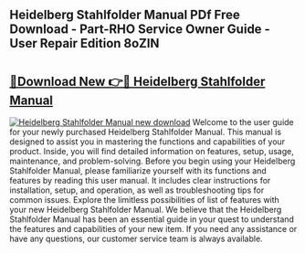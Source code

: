 ## Heidelberg Stahlfolder Manual PDf Free Download - Part-RHO Service Owner Guide - User Repair Edition 8oZlN

# <h2><a href="http://bc41886.oget.top/?id=Heidelberg+Stahlfolder+Manual">🔗Download New 👉🔴 Heidelberg Stahlfolder Manual</a></h2>

[![Heidelberg Stahlfolder Manual new download](https://i.imgur.com/5g1atiW.png)](http://bc41886.oget.top/?id=Heidelberg+Stahlfolder+Manual)
Welcome to the user guide for your newly purchased Heidelberg Stahlfolder Manual. This manual is designed to assist you in mastering the functions and capabilities of your product. Inside, you will find detailed information on features, setup, usage, maintenance, and problem-solving. Before you begin using your Heidelberg Stahlfolder Manual, please familiarize yourself with its functions and features by reading this user manual. It includes clear instructions for installation, setup, and operation, as well as troubleshooting tips for common issues. Explore the limitless possibilities of list of features with your new Heidelberg Stahlfolder Manual. We believe that the Heidelberg Stahlfolder Manual has been an essential guide in your quest to understand the features and capabilities of your new item. If you need any assistance or have any questions, our customer service team is always available.

